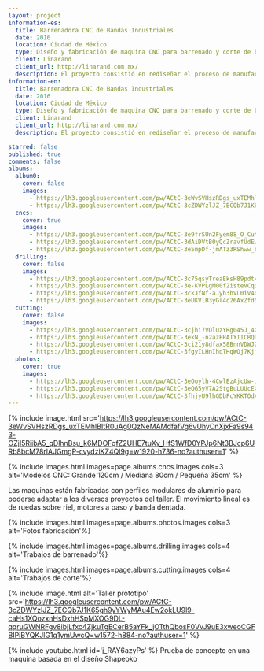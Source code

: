 ```yaml
---
layout: project
information-es:
  title: Barrenadora CNC de Bandas Industriales
  date: 2016
  location: Ciudad de México
  type: Diseño y fabricación de maquina CNC para barrenado y corte de bandas plásticas
  client: Linarand
  client_url: http://linarand.com.mx/
  description: El proyecto consistió en rediseñar el proceso de manufactura del departamento de proyectos especiales para la fabricación de bandas especializadas a través del diseño de maquinaria CNC para el corte y barrenado de bandas transportadoras.
information-en:
  title: Barrenadora CNC de Bandas Industriales
  date: 2016
  location: Ciudad de México
  type: Diseño y fabricación de maquina CNC para barrenado y corte de bandas plásticas
  client: Linarand
  client_url: http://linarand.com.mx/
  description: El proyecto consistió en rediseñar el proceso de manufactura del departamento de proyectos especiales para la fabricación de bandas especializadas a través del diseño de maquinaria CNC para el corte y barrenado de bandas transportadoras.

starred: false
published: true
comments: false
albums:
  album0:
    cover: false
    images:
      - https://lh3.googleusercontent.com/pw/ACtC-3eWvSVHszRDgs_uxTEMhlBItR0uAg0QzNeMAMdfafVg6vUhyCnXjxFa9s943-OZjI5RijbA5_qDlhnBsu_k6MDOFgfZ2UHE7tuXv_HfS1WfD0YPJp6Nt3BJcp6URb8bcM78rlAJGmgP-cvydziKZ4Ql9g=w1920-h736-no?authuser=1
      - https://lh3.googleusercontent.com/pw/ACtC-3cZDWYzlJZ_7ECQb7J1K65gh9yYWyMAu4Ew2okLU9l9-caHs1XQozxnHsDxhHSpMXOG9DL-qqruGWNRFgv8ibjLfxc4ZjkuTgECerB5aYFk_jOTthQbosF0VvJ9uE3xweoCGFBIPiBYQKJlG1q1ymUwcQ=w1572-h884-no?authuser=1
  cncs:
    cover: true
    images:
      - https://lh3.googleusercontent.com/pw/ACtC-3e9frSUn2Fyem88_O_CuYkH9W4LLRCc-bxvsE8Rafes5LcMQPMl25Ji0a9bw_UtG4U7G_Z_FU0Ntam5SFsufvkJNkNY4F-kv8odsWy-FTX_ObYWa4eRIzdhXpAZbx3a8B3wk4m8WFHzUuprdtCM5PdRLQ=w1920-h736-no?authuser=1
      - https://lh3.googleusercontent.com/pw/ACtC-3dAiDVtB0yQcZravfUdEwY4C8ll3NnuMdEBTwGnREl7zhwm_BWK4VWMtBMajDTCOYVbkQWJxWQv3leRRlEgNIf0zgvk9ImW3pWGU87jLVRBr3XD90dc-skBb-yH0nQmXPbv5DSxfAJ2bQsxON5MaUKhpw=w1903-h893-no?authuser=1
      - https://lh3.googleusercontent.com/pw/ACtC-3e5mpDf-jmATz3RShww_b5RK7yHlWbcRSqR-hiRMaMio8TMn41zBDZkvzvUfzlavAslSqukfRe-6hN9-9Ch6B35PRinhGntzMFDt8EpHMbMBqXhkyLMUVgRabRSPpQDt5u6vpIoIFjYQ-8hEIWBDhJVrg=w1687-h893-no?authuser=1
  drilling:
    cover: false
    images:
      - https://lh3.googleusercontent.com/pw/ACtC-3c75qsyTreaEksH89pdtv4-w6L0OL-eF5C1UvXGBKFjt0vNG4zxk5ku_hjDTLw7sdy-VEE4FXxUNUUoLU5rDR6pVe2tv2ivsl0xbJDu5lnR9AhycYL5HW-T_ZvL8V3QwXpfUQbQm_0tAxtZmsbPIaRFkA=w708-h371-no?authuser=1
      - https://lh3.googleusercontent.com/pw/ACtC-3e-KVPLgM00f2isteVCqz1WJC3rkyOoSR8dZp2Fa5yp1mtpTB7SDWDD5TR77w7u2P3X5hhY_BeyYj3egyDu266_MP5MjWeNWUK0PFIXeJ7Trznc2aBKDsPby_CKz2uw32jW2aQhQUd8nmu44zH9PKGs3g=w1173-h678-no?authuser=1
      - https://lh3.googleusercontent.com/pw/ACtC-3ckJfNf-aJyh3bVL0iV4dLd98pOI5oRf0PO1K9fWJTs49oEWCqUKrJmhsJNlS9rd5-gfKgVVxAwixYG4cSzqLzZ41KdN7tSPiGAW-sJ416nJhQgjeXLiHSmSGguwrNVG_CCwOgjbSM-1xrjVm2J-zKJTA=w1421-h854-no?authuser=1
      - https://lh3.googleusercontent.com/pw/ACtC-3eUKVlB3yGl4c26AxZfd5bXj9LQZ_86NGpzKfyC81oOfiTqFXtspt5Fz13A0AlRde4j4ByJ95uqowBxGforfoxGyVgbqJzh07JozezzD4JrJt0hhL6AE-Zfstz6IU1tkm7F9jfwTIFnzzPvUUBjN93GgQ=w1230-h813-no?authuser=1
  cutting:
    cover: false
    images:
      - https://lh3.googleusercontent.com/pw/ACtC-3cjhi7VOlUzYRg045J_4Gn3p3VDrL3z0HG07-2hVM0-cF1wIsLKwDnqKk-Vw3R7Rx2qrXEuSDuKllkPw_rLggelngsN5v4FZbr07QBynAZw2657pRP4ygNp4WIh_7kGxKNZVpSkkwMb-GpZpu17UIxYrg=w1528-h824-no?authuser=1
      - https://lh3.googleusercontent.com/pw/ACtC-3ekN_-n2azFRATYIICBQDa0p__er7fAxV-tfvj7_l0kPOrH6Rci-eUQsWTrp1RvBi6CpDSrfQkJybMv6BkH289q4uspaa5McCkgN9mk9wYOBjOf7dUq89tGOJ5RCaaHigujN4ltw0muNBlWRjeba2PIsg=w1588-h893-no?authuser=1
      - https://lh3.googleusercontent.com/pw/ACtC-3ci21y8dfax58BnnVDWJZXOM_Q0-IcVnaDXWaIxrhjHL19TGGYzol_fegHpb58kgI5q-dWnOQbLgYExaOIGan1LWtcywhqoSiV8vcQYye2vXebrHI86glIylw6ZSSUT7tIsA5bdxjCR91SXgaCQ7xvpAA=w1588-h893-no?authuser=1
      - https://lh3.googleusercontent.com/pw/ACtC-3fgyILHnIhqTHqWQj7KjfcHYD2YSYp4S5hXud_FrRxTxTsCoPWD8TWQalsfhlpdQ0fVJfvqvHvaGbH3PG0EpN6uPIIST2Sxhz_TjLEBMWIxy5Z2a3ypy3Rm3vM7bj5J6pJEPWexU4SWO737URMnilsoKg=w1588-h893-no?authuser=1
  photos:
    cover: true
    images:
      - https://lh3.googleusercontent.com/pw/ACtC-3eOoylh-4CwlEzAjcUw-iuP47kurBZ34hDJyzr--AEIWr5vzjJUvz-JY0EPgLk-EQoBjE15mQfZLB71Hz4o5DUhBJoZyAdagPJ6pUndr0lHtDo0CRVqRq7YawUz29986KHlbBprxXrBbULF1WUDMtdKFA=w1158-h893-no?authuser=1
      - https://lh3.googleusercontent.com/pw/ACtC-3eO65yV7A2StgBuLUUcEXBs2TLsPn3bh8CI0zEiX6ib6L4cbolRMc7OuRCYZVWU56jlr1axqmV11htEoF84XYEjwveik23vubxM1XU1BrOj6pf4WFVIRQFt46f3_W2m9ffMDzRtC0LVOVRxj-DH3jXK9Q=w1191-h893-no?authuser=1
      - https://lh3.googleusercontent.com/pw/ACtC-3fhjyU9lhGDbFcYKKTOdAxOhZa5l6zqJv_2JKekWb79kUMz0ynbuwbRgACXps5FT-YWOVfi7a6-zv_IGgsctg4gZ96QCz6lm1khIYheD2g0wYiqh_ciyaAoZ_qGO_f_ymEyn1T6eqU5aN4PbPCLwVhhlA=w1191-h893-no?authuser=1
---
```


{% include image.html src='https://lh3.googleusercontent.com/pw/ACtC-3eWvSVHszRDgs_uxTEMhlBItR0uAg0QzNeMAMdfafVg6vUhyCnXjxFa9s943-OZjI5RijbA5_qDlhnBsu_k6MDOFgfZ2UHE7tuXv_HfS1WfD0YPJp6Nt3BJcp6URb8bcM78rlAJGmgP-cvydziKZ4Ql9g=w1920-h736-no?authuser=1' %}

{% include images.html images=page.albums.cncs.images cols=3 alt='Modelos CNC: Grande 120cm / Mediana 80cm / Pequeña 35cm' %}

Las maquinas están fabricadas con perfiles modulares de aluminio para poderse adaptar a los diversos proyectos del taller. El movimiento lineal es de ruedas sobre riel, motores a paso y banda dentada.

{% include images.html images=page.albums.photos.images cols=3 alt='Fotos fabricación'%}

{% include images.html images=page.albums.drilling.images cols=4 alt='Trabajos de barrenado'%}

{% include images.html images=page.albums.cutting.images cols=4 alt='Trabajos de corte'%}

{% include image.html alt='Taller prototipo' src='https://lh3.googleusercontent.com/pw/ACtC-3cZDWYzlJZ_7ECQb7J1K65gh9yYWyMAu4Ew2okLU9l9-caHs1XQozxnHsDxhHSpMXOG9DL-qqruGWNRFgv8ibjLfxc4ZjkuTgECerB5aYFk_jOTthQbosF0VvJ9uE3xweoCGFBIPiBYQKJlG1q1ymUwcQ=w1572-h884-no?authuser=1' %}

{% include youtube.html id='j_RAY6azyPs' %}
Prueba de concepto en una maquina basada en el diseño Shapeoko
